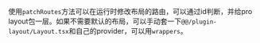 使用`patchRoutes`方法可以在运行时修改布局的路由，可以通过id判断，并给pro layout包一层。如果不需要默认的布局，可以手动套一下`@@/plugin-layout/Layout.tsx`和自己的provider，可以用`wrappers`。
